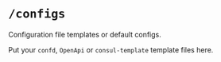 # `/configs`

Configuration file templates or default configs.

Put your `confd`, `OpenApi` or `consul-template` template files here.